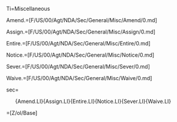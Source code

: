 Ti=Miscellaneous

Amend.=[F/US/00/Agt/NDA/Sec/General/Misc/Amend/0.md]

Assign.=[F/US/00/Agt/NDA/Sec/General/Misc/Assign/0.md]

Entire.=[F/US/00/Agt/NDA/Sec/General/Misc/Entire/0.md]

Notice.=[F/US/00/Agt/NDA/Sec/General/Misc/Notice/0.md]

Sever.=[F/US/00/Agt/NDA/Sec/General/Misc/Sever/0.md]

Waive.=[F/US/00/Agt/NDA/Sec/General/Misc/Waive/0.md]

sec=<ol>{Amend.LI}{Assign.LI}{Entire.LI}{Notice.LI}{Sever.LI}{Waive.LI}</ol>

=[Z/ol/Base]
